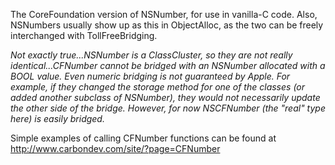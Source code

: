 The CoreFoundation version of NSNumber, for use in vanilla-C code.  Also, NSNumbers usually show up as this in ObjectAlloc, as the two can be freely interchanged with TollFreeBridging.

*Not exactly true...NSNumber is a ClassCluster, so they are not really identical...CFNumber cannot be bridged with an NSNumber allocated with a BOOL value. Even numeric bridging is not guaranteed by Apple. For example, if they changed the storage method for one of the classes (or added another subclass of NSNumber), they would not necessarily update the other side of the bridge. However, for now NSCFNumber (the "real" type here) is easily bridged.*

Simple examples of calling CFNumber functions can be found at  http://www.carbondev.com/site/?page=CFNumber
